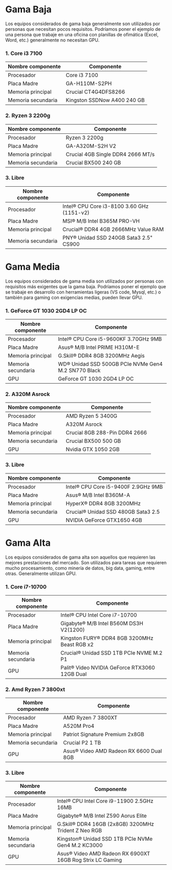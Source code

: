 # Gama Baja

Los equipos considerados de gama baja generalmente son utilizados por personas que necesitan pocos requisitos. Podríamos poner el ejemplo de una persona que trabaje en una oficina con planillas de ofimática (Excel, Word, etc.) generalmente no necesitan GPU.

### 1. Core i3 7100

| Nombre componente  | Componente                  |
| ------------------ | --------------------------- |
| Procesador         | Core i3 7100                |
| Placa Madre        | GA-H110M-S2PH               |
| Memoria principal  | Crucial CT4G4DFS8266        |
| Memoria secundaria | Kingston SSDNow A400 240 GB |

### 2. Ryzen 3 2200g

| Nombre componente  | Componente                        |
| ------------------ | --------------------------------- |
| Procesador         | Ryzen 3 2200g                     |
| Placa Madre        | GA-A320M-S2H V2                   |
| Memoria principal  | Crucial 4GB Single DDR4 2666 MT/s |
| Memoria secundaria | Crucial BX500 240 GB              |

### 3. Libre

| Nombre componente  | Componente                                 |
| ------------------ | ------------------------------------------ |
| Procesador         | Intel® CPU Core i3-8100 3.60 GHz (1151-v2) |
| Placa Madre        | MSI® M/B Intel B365M PRO-VH                |
| Memoria principal  | Crucial® DDR4 4GB 2666MHz Value RAM        |
| Memoria secundaria | PNY® Unidad SSD 240GB Sata3 2.5" CS900     |

# Gama Media

Los equipos considerados de gama media son utilizados por personas con requisitos más exigentes que la gama baja. Podríamos poner el ejemplo que se trabaje en desarrollo con herramientas ligeras (VS code, Mysql, etc.) o también para gaming con exigencias medias, pueden llevar GPU.

### 1. GeForce GT 1030 2GD4 LP OC

| Nombre componente  | Componente                                          |
| ------------------ | --------------------------------------------------- |
| Procesador         | Intel® CPU Core i5-9600KF 3.70GHz 9MB               |
| Placa Madre        | Asus® M/B Intel PRIME H310M-E                       |
| Memoria principal  | G.Skill® DDR4 8GB 3200MHz Aegis                     |
| Memoria secundaria | WD® Unidad SSD 500GB PCIe NVMe Gen4 M.2 SN770 Black |
| GPU                | GeForce GT 1030 2GD4 LP OC                          |

### 2. A320M Asrock

| Nombre componente  | Componente                     |
| ------------------ | ------------------------------ |
| Procesador         | AMD Ryzen 5 3400G              |
| Placa Madre        | A320M Asrock                   |
| Memoria principal  | Crucial 8GB 288-Pin DDR4 2666  |
| Memoria secundaria | Crucial BX500 500 GB           |
| GPU                | Nvidia GTX 1050 2GB            |

### 3. Libre

| Nombre componente  | Componente                          |
| ------------------ | ----------------------------------- |
| Procesador         | Intel® CPU Core i5-9400F 2.9GHz 9MB |
| Placa Madre        | Asus® M/B Intel B360M-A             |
| Memoria principal  | HyperX® DDR4 8GB 3200MHz            |
| Memoria secundaria | Crucial® Unidad SSD 480GB Sata3 2.5 |
| GPU                | NVIDIA GeForce GTX1650 4GB          |

# Gama Alta

Los equipos considerados de gama alta son aquellos que requieren las mejores prestaciones del mercado. Son utilizados para tareas que requieren mucho procesamiento, como minería de datos, big data, gaming, entre otras. Generalmente utilizan GPU.

### 1. Core i7-10700

| Nombre componente  | Componente                                    |
| ------------------ | --------------------------------------------- |
| Procesador         | Intel® CPU Intel Core i7-10700                |
| Placa Madre        | Gigabyte® M/B Intel B560M DS3H V2(1200)       |
| Memoria principal  | Kingston FURY® DDR4 8GB 3200MHz Beast RGB x2  |
| Memoria secundaria | Crucial® Unidad SSD 1TB PCIe NVME M.2 P1      |
| GPU                | Palit® Video NVIDIA GeForce RTX3060 12GB Dual |

### 2. Amd Ryzen 7 3800xt

| Nombre componente  | Componente                              |
| ------------------ | --------------------------------------- |
| Procesador         | AMD Ryzen 7 3800XT                      |
| Placa Madre        | A520M Pro4                              |
| Memoria principal  | Patriot Signature Premium 2x8GB         |
| Memoria secundaria | Crucial P2 1 TB                         |
| GPU                | Asus® Video AMD Radeon RX 6600 Dual 8GB |

### 3. Libre

| Nombre componente  | Componente                                                |
| ------------------ | --------------------------------------------------------- |
| Procesador         | Intel® CPU Intel Core i9-11900 2.5GHz 16MB                |
| Placa Madre        | Gigabyte® M/B Intel Z590 Aorus Elite                      |
| Memoria principal  | G.Skill® DDR4 16GB (2x8GB) 3200MHz Trident Z Neo RGB      |
| Memoria secundaria | Kingston® Unidad SSD 1TB PCIe NVMe Gen4 M.2 KC3000        |
| GPU                | Asus® Video AMD Radeon RX 6900XT 16GB Rog Strix LC Gaming |
